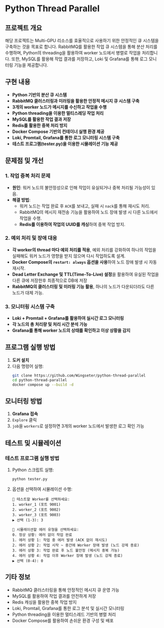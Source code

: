 # Python Thread Parallel

## 프로젝트 개요
해당 프로젝트는 Multi-GPU 리소스를 효율적으로 사용하기 위한 안정적인 큐 시스템을 구축하는 것을 목표로 합니다. RabbitMQ를 활용한 작업 큐 시스템을 통해 분산 처리를 수행하며, Python의 threading을 활용하여 worker 노드에서 병렬로 작업을 처리합니다. 또한, MySQL를 활용해 작업 결과를 저장하고, Loki 및 Grafana를 통해 로그 모니터링 기능을 제공합니다.

## 구현 내용
- **Python 기반의 분산 큐 시스템**
- **RabbitMQ 클러스터링과 미러링을 활용한 안정적 메시지 큐 시스템 구축**
- **3개의 worker 노드가 메시지를 수신하고 작업을 수행**
- **Python threading을 이용한 멀티스레딩 작업 처리**
- **MySQL를 활용한 작업 결과 저장**
- **Redis를 활용한 중복 처리 방지**
- **Docker Compose 기반의 컨테이너 실행 환경 제공**
- **Loki, Promtail, Grafana를 통한 로그 모니터링 시스템 구축**
- **테스트 프로그램(tester.py)을 이용한 시뮬레이션 기능 제공**

## 문제점 및 개선
### 1. 작업 중복 처리 문제
- **원인**: 워커 노드의 불안정성으로 인해 작업이 유실되거나 중복 처리될 가능성이 있음.
- **해결 방법**:
  - 워커 노드는 작업 완료 후 `ACK`를 보내고, 실패 시 `nack`를 통해 재시도 처리.
  - RabbitMQ의 메시지 재전송 기능을 활용하여 노드 장애 발생 시 다른 노드에서 작업을 수행.
  - **Redis를 이용하여 작업의 UUID를 캐싱**하여 중복 작업 방지.

### 2. 예외 처리 및 장애 대응
- **각 worker의 thread 마다 예외 처리를 적용**, 예외 처리를 강화하여 하나의 작업을 실패해도 워커 노드가 영향을 받지 않으며 다시 작업하도록 설계.
- **Docker Compose의 `restart: always` 옵션을 사용**하여 노드 장애 발생 시 자동 재시작.
- **Dead Letter Exchange 및 TTL(Time-To-Live) 설정**을 활용하여 유실된 작업을 다른 큐에 저장한후 최종적으로 DB에 저장
- **RabbitMQ의 클러스터링 및 미러링 기능 활용**, 하나의 노드가 다운되더라도 다른 노드가 대체 가능.

### 3. 모니터링 시스템 구축
- **Loki + Promtail + Grafana를 활용하여 실시간 로그 모니터링**
- **각 노드의 총 처리량 및 처리 시간 분석 가능**
- **Grafana를 통해 worker 노드의 상태를 확인하고 이상 상황을 감지**

## 프로그램 실행 방법
1. **도커 설치**
2. 다음 명령어 실행:
   ```sh
   git clone https://github.com/Wingseter/python-thread-parallel
   cd python-thread-parallel
   docker compose up --build -d
   ```

## 모니터링 방법
1. **Grafana 접속**
2. `Explore` 클릭
3. `job`을 `workers`로 설정하면 3개의 worker 노드에서 발생한 로그 확인 가능

## 테스트 및 시뮬레이션
### 테스트 프로그램 실행 방법
1. Python 스크립트 실행:
   ```sh
   python tester.py
   ```
2. 옵션을 선택하여 시뮬레이션 수행:
   ```
   📌 테스트할 Worker를 선택하세요:
   1. worker_1 (포트 9001)
   2. worker_2 (포트 9002)
   3. worker_3 (포트 9003)
   ▶ 선택 (1-3): 3
   
   📌 시뮬레이션할 에러 유형을 선택하세요:
   0. 정상 상황: 에러 없이 작업 완료
   1. 에러 상황 1: 작업 중 에러 발생 (ACK 없이 재시도)
   2. 에러 상황 2: 작업 시작 ~ 중간에 Worker 장애 발생 (노드 강제 종료)
   3. 에러 상황 3: 작업 완료 후 노드 불안정 (메시지 중복 가능)
   4. 에러 상황 4: 작업 이후 Worker 장애 발생 (노드 강제 종료)
   ▶ 선택 (0-4): 0
   ```

## 기타 정보
- RabbitMQ 클러스터링을 통해 안정적인 메시지 큐 운영 가능
- MySQL를 활용하여 작업 결과를 안전하게 저장
- Redis 캐싱을 활용한 중복 작업 방지
- Loki, Promtail, Grafana를 통한 로그 분석 및 실시간 모니터링
- Python threading을 이용한 멀티스레드 기반의 병렬 처리
- Docker Compose를 활용하여 손쉬운 환경 구성 및 배포

